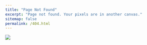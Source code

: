 ```yaml
---
title: "Page Not Found"
excerpt: "Page not found. Your pixels are in another canvas."
sitemap: false
permalink: /404.html
---
```


![](https://blog.stackfindover.com/wp-content/uploads/2022/09/Tailwind-404-Error-Page.jpg)

